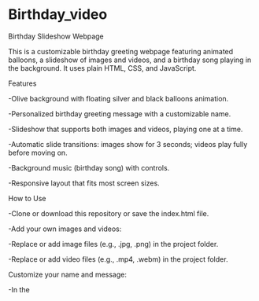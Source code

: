 # Birthday_video

Birthday Slideshow Webpage

This is a customizable birthday greeting webpage featuring animated balloons, a slideshow of images and videos, and a birthday song playing in the background. It uses plain HTML, CSS, and JavaScript.

Features

-Olive background with floating silver and black balloons animation.

-Personalized birthday greeting message with a customizable name.

-Slideshow that supports both images and videos, playing one at a time.

-Automatic slide transitions: images show for 3 seconds; videos play fully before moving on.

-Background music (birthday song) with controls.

-Responsive layout that fits most screen sizes.

How to Use

-Clone or download this repository or save the index.html file.

-Add your own images and videos:

-Replace or add image files (e.g., .jpg, .png) in the project folder.

-Replace or add video files (e.g., .mp4, .webm) in the project folder.

Customize your name and message:

-In the <script> section near the bottom of index.html, update the variables:

Edit
const userName = "Sonal"; // Put your name here
const userMessage = "Wishing you a day filled with love, joy, and celebration."; // Optional custom message
Update slideshow items:

Modify the slidesData array to add or remove images/videos you want to display:

js
Copy
Edit
const slidesData = [
  {type: 'image', src: 'your-image1.jpg', alt: 'Description'},
  {type: 'video', src: 'your-video1.mp4'},
  // Add more items here
];
Balloons images:

Make sure you have these balloon images in the project folder or update their file names in the HTML:

silver.png

Black-Balloons-PNG-Picture.png

Birthday song:

Replace the birthday_song.mp3 file with your favorite birthday tune or remove the <audio> element if not needed.

Open the file:

Open the index.html file in any modern web browser to see your personalized birthday slideshow in action.

 
